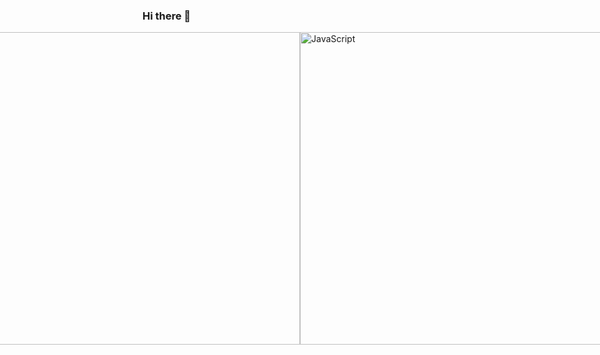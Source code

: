###  Hi there 👋
<div style="display: flex; align-items: center; justify-content: center">
      <img
        width="500"
        src="https://i.pinimg.com/originals/e1/f3/41/e1f3413bf5036045713341394f617225.gif"
      />
      <img
        width="500"
        src="https://i.pinimg.com/originals/cd/59/d6/cd59d626dc86397fe45080e6e9c7027d.gif"
        alt="JavaScript"
      />
    </div>
 
<!--
    **AkmaljonYusupov/AkmaljonYusupov** is a ✨ _special_ ✨ repository because its `README.md` (this file) appears on your GitHub profile.
Here are some ideas to get you started:

- 🔭 I’m currently working on ...
- 🌱 I’m currently learning ...
- 👯 I’m looking to collaborate on ...
- 🤔 I’m looking for help with ...
- 💬 Ask me about ...
- 📫 How to reach me: ...
- 😄 Pronouns: ...
- ⚡ Fun fact: ...
-->
